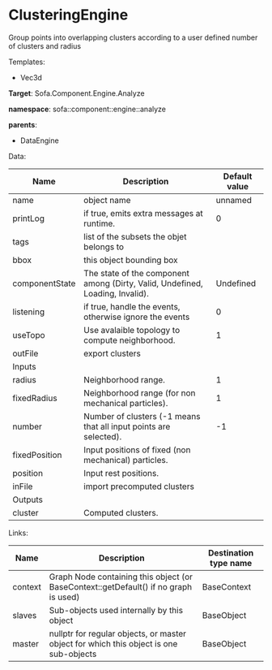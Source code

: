 # ClusteringEngine

Group points into overlapping clusters according to a user defined number of clusters and radius


Templates:

- Vec3d

__Target__: Sofa.Component.Engine.Analyze

__namespace__: sofa::component::engine::analyze

__parents__:

- DataEngine

Data: 

<table>
    <thead>
        <tr>
            <th>Name</th>
            <th>Description</th>
            <th>Default value</th>
        </tr>
    </thead>
    <tbody>
	<tr>
		<td>name</td>
		<td>
object name
		</td>
		<td>unnamed</td>
	</tr>
	<tr>
		<td>printLog</td>
		<td>
if true, emits extra messages at runtime.
		</td>
		<td>0</td>
	</tr>
	<tr>
		<td>tags</td>
		<td>
list of the subsets the objet belongs to
		</td>
		<td></td>
	</tr>
	<tr>
		<td>bbox</td>
		<td>
this object bounding box
		</td>
		<td></td>
	</tr>
	<tr>
		<td>componentState</td>
		<td>
The state of the component among (Dirty, Valid, Undefined, Loading, Invalid).
		</td>
		<td>Undefined</td>
	</tr>
	<tr>
		<td>listening</td>
		<td>
if true, handle the events, otherwise ignore the events
		</td>
		<td>0</td>
	</tr>
	<tr>
		<td>useTopo</td>
		<td>
Use avalaible topology to compute neighborhood.
		</td>
		<td>1</td>
	</tr>
	<tr>
		<td>outFile</td>
		<td>
export clusters
		</td>
		<td></td>
	</tr>
	<tr>
		<td colspan="3">Inputs</td>
	</tr>
	<tr>
		<td>radius</td>
		<td>
Neighborhood range.
		</td>
		<td>1</td>
	</tr>
	<tr>
		<td>fixedRadius</td>
		<td>
Neighborhood range (for non mechanical particles).
		</td>
		<td>1</td>
	</tr>
	<tr>
		<td>number</td>
		<td>
Number of clusters (-1 means that all input points are selected).
		</td>
		<td>-1</td>
	</tr>
	<tr>
		<td>fixedPosition</td>
		<td>
Input positions of fixed (non mechanical) particles.
		</td>
		<td></td>
	</tr>
	<tr>
		<td>position</td>
		<td>
Input rest positions.
		</td>
		<td></td>
	</tr>
	<tr>
		<td>inFile</td>
		<td>
import precomputed clusters
		</td>
		<td></td>
	</tr>
	<tr>
		<td colspan="3">Outputs</td>
	</tr>
	<tr>
		<td>cluster</td>
		<td>
Computed clusters.
		</td>
		<td></td>
	</tr>

</tbody>
</table>

Links: 


| Name | Description | Destination type name |
| ---- | ----------- | --------------------- |
|context|Graph Node containing this object (or BaseContext::getDefault() if no graph is used)|BaseContext|
|slaves|Sub-objects used internally by this object|BaseObject|
|master|nullptr for regular objects, or master object for which this object is one sub-objects|BaseObject|

